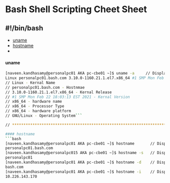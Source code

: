 # Bash Shell Scripting Cheet Sheet
## #!/bin/bash

-  [uname](https://github.com/naveenkumar0306/bash_shell_scripting/blob/main/bash.md#uname)
-  [hostname](https://github.com/naveenkumar0306/bash_shell_scripting/blob/main/bash.md#hostname)
-  

#### uname
```bash
[naveen.kandhasamy@personalpc01 AKA pc-cbe01 ~]$ uname -a     // Displays the system information of your Linux computer
Linux personalpc01.bash.com 3.10.0-1160.21.1.el7.x86_64 #1 SMP Mon Feb 22 18:03:13 EST 2021 x86_64 x86_64 x86_64 GNU/Linux
// Linux - Kernal Name
// personalpc01.bash.com - Hostnmae
// 3.10.0-1160.21.1.el7.x86_64 - Kernal Release
// #1 SMP Mon Feb 22 18:03:13 EST 2021 - Kernal Version
// x86_64 - hardware name
// x86_64 - Processor Type
// x86_64 - hardware platform
// GNU/Linux - Operating System```

// **********************************************************************************************************************************************************************

#### hostname
```bash
[naveen.kandhasamy@personalpc01 AKA pc-cbe01 ~]$ hostname       // Displays hostname of the system
personalpc01.bash.com
[naveen.kandhasamy@personalpc015 AKA pc-cbe01 ~]$ hostname -s   // Displays hostname of the system without domain
personalpc01
[naveen.kandhasamy@personalpc01 AKA pc-cbe01 ~]$ hostname -d    // Displays domain on which the system connected
bash.com
[naveen.kandhasamy@personalpc01 AKA pc-cbe01 ~]$ hostname -i    // Displays ipaddress of the system
10.226.143.170
```
